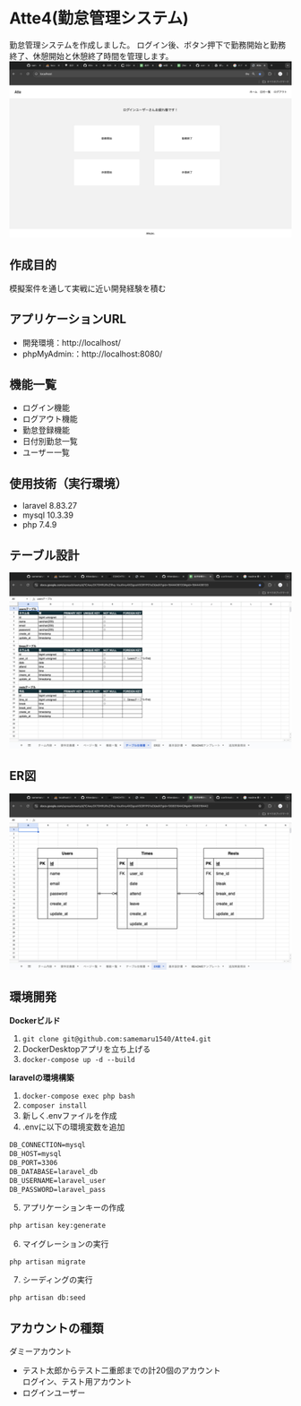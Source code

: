 # Atte4(勤怠管理システム)

勤怠管理システムを作成しました。
ログイン後、ボタン押下で勤務開始と勤務終了、休憩開始と休憩終了時間を管理します。
![トップ画面の画像](<スクリーンショット 2024-09-25 21.01.43.png>)

## 作成目的
模擬案件を通して実戦に近い開発経験を積む

## アプリケーションURL
- 開発環境：http://localhost/
- phpMyAdmin:：http://localhost:8080/

## 機能一覧
- ログイン機能
- ログアウト機能
- 勤怠登録機能
- 日付別勤怠一覧
- ユーザー一覧

## 使用技術（実行環境）
- laravel 8.83.27
- mysql 10.3.39
- php 7.4.9

## テーブル設計
![alt text](<スクリーンショット 2024-10-01 23.45.14.png>)

## ER図
![alt text](<スクリーンショット 2024-10-01 23.46.08.png>)

## 環境開発
**Dockerビルド**
1. `git clone git@github.com:samemaru1540/Atte4.git`
2. DockerDesktopアプリを立ち上げる
3. `docker-compose up -d --build`

**laravelの環境構築**
1. `docker-compose exec php bash`
2. `composer install`
3. 新しく.envファイルを作成
4. .envに以下の環境変数を追加
``` text
DB_CONNECTION=mysql
DB_HOST=mysql
DB_PORT=3306
DB_DATABASE=laravel_db
DB_USERNAME=laravel_user
DB_PASSWORD=laravel_pass
```

5. アプリケーションキーの作成
``` bash
php artisan key:generate
```

6. マイグレーションの実行
``` bash
php artisan migrate
```

7. シーディングの実行
``` bash
php artisan db:seed
```

## アカウントの種類
ダミーアカウント
- テスト太郎からテスト二重郎までの計20個のアカウント  
ログイン、テスト用アカウント
- ログインユーザー